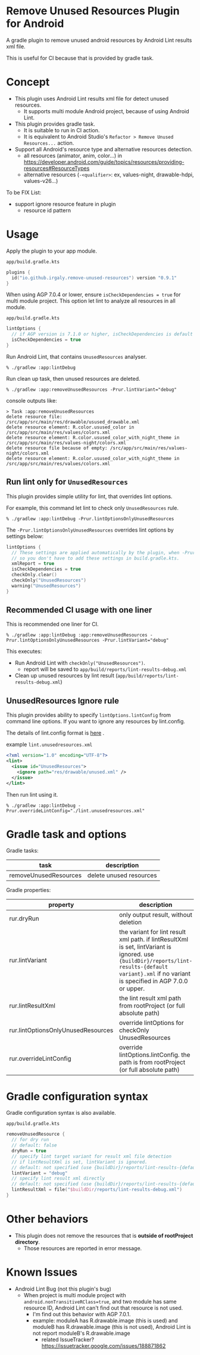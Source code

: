 # Remove Unused Resources Plugin for Android

A gradle plugin to remove unused android resources by Android Lint results xml file.

This is useful for CI because that is provided by gradle task.

# Concept

* This plugin uses Android Lint results xml file for detect unused resources.
  * It supports multi module Android project, because of using Android Lint.
* This plugin provides gradle task.
  * It is suitable to run in CI action.
  * It is equivalent to Android Studio's `Refactor > Remove Unused Resources...` action.
* Support all Android's resource type and alternative resources detection.
  * all resources (animator, anim, color...)
    in https://developer.android.com/guide/topics/resources/providing-resources#ResourceTypes
  * alternative resources (`-<qualifier>`: ex, values-night, drawable-hdpi, values-v26...)

To be FIX List:

* support ignore resource feature in plugin
  * resource id pattern

# Usage

Apply the plugin to your app module.

`app/build.gradle.kts`

```kotlin
plugins {
  id("io.github.irgaly.remove-unused-resources") version "0.9.1"
}
```

When using AGP 7.0.4 or lower, ensure `isCheckDependencies = true` for multi module project. This
option let lint to analyze all resources in all module.

`app/build.gradle.kts`

```kotlin
lintOptions {
  // if AGP version is 7.1.0 or higher, isCheckDependencies is default to true
  isCheckDependencies = true
}
```

Run Android Lint, that contains `UnusedResources` analyser.

```shell
% ./gradlew :app:lintDebug
```

Run clean up task, then unused resources are deleted.

```shell
% ./gradlew :app:removeUnusedResources -Prur.lintVariant="debug"
```

console outputs like:

```shell
> Task :app:removeUnusedResources
delete resource file: /src/app/src/main/res/drawable/usused_drawable.xml
delete resource element: R.color.usused_color in /src/app/src/main/res/values/colors.xml
delete resource element: R.color.usused_color_with_night_theme in /src/app/src/main/res/values-night/colors.xml
delete resource file because of empty: /src/app/src/main/res/values-night/colors.xml
delete resource element: R.color.usused_color_with_night_theme in /src/app/src/main/res/values/colors.xml
```

## Run lint only for `UnusedResources`

This plugin provides simple utility for lint, that overrides lint options.

For example, this command let lint to check only `UnusedResources` rule.

```shell
% ./gradlew :app:lintDebug -Prur.lintOptionsOnlyUnusedResources
```

The `-Prur.lintOptionsOnlyUnusedResources` overrides lint options by settings below:

```kotlin
lintOptions {
  // These settings are applied automatically by the plugin, when -Prur.lintOptionsOnlyUnusedResources is specified,
  // so you don't have to add these settings in build.gradle.kts.
  xmlReport = true
  isCheckDependencies = true
  checkOnly.clear()
  checkOnly("UnusedResources")
  warning("UnusedResources")
}
```

## Recommended CI usage with one liner

This is recommended one liner for CI.

```shell
% ./gradlew :app:lintDebug :app:removeUnusedResources -Prur.lintOptionsOnlyUnusedResources -Prur.lintVariant="debug"
```

This executes:

* Run Android Lint with `checkOnly("UnusedResources")`.
  * report will be saved to `app/build/reports/lint-results-debug.xml`
* Clean up unused resources by lint result (`app/build/reports/lint-results-debug.xml`)

## UnusedResources Ignore rule

This plugin provides ability to specify `lintOptions.lintConfig` from command line options. If you
want to ignore any resources by lint.config.

The details of lint.config format
is [here](https://googlesamples.github.io/android-custom-lint-rules/user-guide.html#configuringusinglint.xmlfiles/samplelint.xmlfile)
.

example `lint.unusedresources.xml`

```xml
<?xml version="1.0" encoding="UTF-8"?>
<lint>
  <issue id="UnusedResources">
    <ignore path="res/drawable/unused.xml" />
  </issue>
</lint>
```

Then run lint using it.

```shell
% ./gradlew :app:lintDebug -Prur.overrideLintConfig="./lint.unusedresources.xml"
```

# Gradle task and options

Gradle tasks:

| task | description |
| --- | --- |
| removeUnusedResources | delete unused resources |

Gradle properties:

| property | description | example |
| --- | --- | --- |
| rur.dryRun | only output result, without deletion | `./gradlew :app:removeUnusedResouces -Prur.dryRun` |
| rur.lintVariant | the variant for lint result xml path. if lintResultXml is set, lintVariant is ignored. use `{buildDir}/reports/lint-results-{default variant}.xml` if no variant is specified in AGP 7.0.0 or upper. | `./gradlew :app:removeUnusedResources -Prur.lintVariant=debug` |
| rur.lintResultXml | the lint result xml path from rootProject (or full absolute path) | `./gradlew :app:removeUnusedResources -Prur.lintResultXml="./app/build/reports/lint-results-debug.xml"` |
| rur.lintOptionsOnlyUnusedResources | override lintOptions for checkOnly UnusedResources | `./gradlew :app:lintDebug -Prur.lintOptionsOnlyUnusedResources`
| rur.overrideLintConfig | override lintOptions.lintConfig. the path is from rootProject (or full absolute path) | `./gradlew :app:lintDebug -Prur.overrideLintConfig="./lint.unusedresources.xml"`

# Gradle configuration syntax

Gradle configuration syntax is also available.

`app/build.gradle.kts`

```kotlin
removeUnusedResource {
  // for dry run
  // default: false
  dryRun = true
  // specify lint target variant for result xml file detection
  // if lintResultXml is set, lintVariant is ignored.
  // default: not specified (use {buildDir}/reports/lint-results-{default variant}.xml) in AGP 7.0.0 or upper
  lintVariant = "debug"
  // specify lint result xml directly
  // default: not specified (use {buildDir}/reports/lint-results-{default variant}.xml) in AGP 7.0.0 or upper
  lintResultXml = file("$buildDir/reports/lint-results-debug.xml")
}
```

# Other behaviors

* This plugin does not remove the resources that is **outside of rootProject directory**.
  * Those resources are reported in error message.

# Known Issues

* Android Lint Bug (not this plugin's bug)
  * When project is multi module project with `android.nonTransitiveRClass=true`, and two module has
    same resource ID, Android Lint can't find out that resource is not used.
    * I'm find out this behavior with AGP 7.0.1.
    * example: moduleA has R.drawable.image (this is used) and moduleB has R.drawable.image (this is
      not used), Android Lint is not report moduleB's R.drawable.image
      * related IssueTracker? https://issuetracker.google.com/issues/188871862
